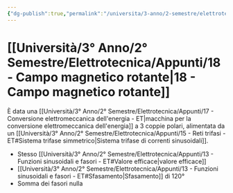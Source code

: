 ```yaml
---
{"dg-publish":true,"permalink":"/universita/3-anno/2-semestre/elettrotecnica/appunti/18-campo-magnetico-rotante/","tags":["UNI"]}
---
```


# [[Università/3° Anno/2° Semestre/Elettrotecnica/Appunti/18 - Campo magnetico rotante\|18 - Campo magnetico rotante]]

È data una [[Università/3° Anno/2° Semestre/Elettrotecnica/Appunti/17 - Conversione elettromeccanica dell'energia - ET\|macchina per la conversione elettromeccanica dell'energia]] a 3 coppie polari, alimentata da un [[Università/3° Anno/2° Semestre/Elettrotecnica/Appunti/15 - Reti trifasi - ET#Sistema trifase simmetrico\|Sistema trifase di correnti sinusoidali]].
- Stesso [[Università/3° Anno/2° Semestre/Elettrotecnica/Appunti/13 - Funzioni sinusoidali e fasori - ET#Valore efficace\|valore efficace]]
- [[Università/3° Anno/2° Semestre/Elettrotecnica/Appunti/13 - Funzioni sinusoidali e fasori - ET#Sfasamento\|Sfasamento]] di 120°
- Somma dei fasori nulla
